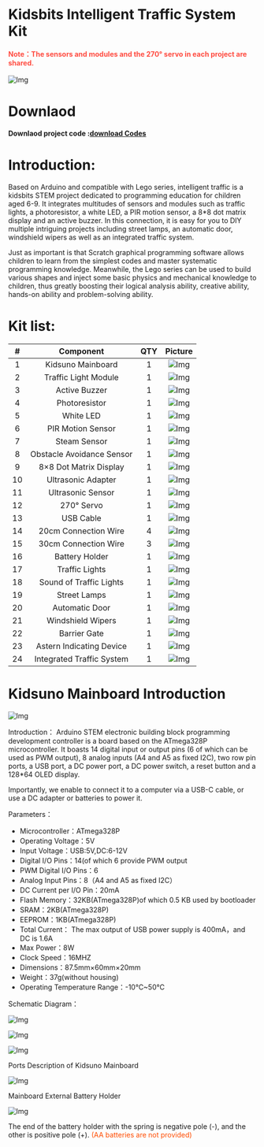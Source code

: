 # Kidsbits Intelligent Traffic System Kit 

<span style="color: rgb(255, 76, 65);">**Note：The sensors and modules and the 270° servo in each project are shared.**</span>
<br>
<br>
![Img](./media/img-20230718101931.jpg)

# Downlaod 

**Downlaod project code :[download Codes](Code.zip)**


# Introduction:

Based on Arduino and compatible with Lego series, intelligent traffic is a kidsbits STEM project dedicated to programming education for children aged 6-9. It integrates multitudes of sensors and modules such as traffic lights, a photoresistor, a white LED, a PIR motion sensor, a 8*8 dot matrix display and an active buzzer. In this connection, it is easy for you to DIY multiple intriguing projects including street lamps, an automatic door, windshield wipers as well as an integrated traffic system.

Just as important is that Scratch graphical programming software allows children to learn from the simplest codes and master systematic programming knowledge. Meanwhile, the Lego series can be used to build various shapes and inject some basic physics and mechanical knowledge to children, thus greatly boosting their logical analysis ability, creative ability, hands-on ability and problem-solving ability.


# Kit list:
| # | Component | QTY | Picture |
| :--: | :--: | :--: |:--: |
| 1 | Kidsuno Mainboard | 1 | ![Img](./media/KidsunoMainboard.png) |
| 2 | Traffic Light Module | 1 | ![Img](./media/TrafficLightModule.png) |
| 3 | Active Buzzer | 1|![Img](./media/ActiveBuzzer.png) |
| 4 | Photoresistor |1 | ![Img](./media/Photoresistor.png) |
| 5 | White LED | 1 | ![Img](./media/WhiteLED.png) |
| 6 | PIR Motion Sensor | 1 |![Img](./media/PIRMotionSensor.png) |
| 7 | Steam Sensor | 1 |![Img](./media/SteamSensor.png) |
| 8 | Obstacle Avoidance Sensor | 1 |![Img](./media/ObstacleAvoidanceSensor.png) |
| 9 | 8×8 Dot Matrix Display | 1 |![Img](./media/88DotMatrixDisplay.png) |
| 10 | Ultrasonic Adapter | 1 |![Img](./media/UltrasonicAdapter.png) |
| 11 | Ultrasonic Sensor | 1 |![Img](./media/UltrasonicSensor.png) |
| 12 | 270° Servo | 1 |![Img](./media/270Servo.png) |
| 13 | USB Cable | 1 |![Img](./media/USBCable.png) |
| 14 | 20cm Connection Wire | 4 |![Img](./media/20cmWire.png) |
| 15 | 30cm Connection Wire | 3 | ![Img](./media/30cmWire.png) |
| 16 | Battery Holder | 1 |![Img](./media/BatteryHolder.png) |
| 17 | Traffic Lights | 1 |![Img](./media/TrafficLights.png) |
| 18 | Sound of Traffic Lights | 1 | ![Img](./media/Sound.png) |
| 19 | Street Lamps | 1 | ![Img](./media/StreetLamps.png) |
| 20 | Automatic Door | 1 |![Img](./media/AutomaticDoor.png) |
| 21 | Windshield Wipers | 1 | ![Img](./media/WindshieldWipers.png) |
| 22 | Barrier Gate | 1 |![Img](./media/BarrierGate.png) |
| 23 | Astern Indicating Device | 1 |![Img](./media/AsternIndicatingDevice.png) |
| 24 | Integrated Traffic System | 1 |![Img](./media/IntegratedTrafficSystem.png) |


# Kidsuno Mainboard Introduction

![Img](/media/Mainboard1.png)

 Introduction：
Arduino STEM electronic building block programming development controller is a board based on the ATmega328P microcontroller. It boasts 14 digital input or output pins (6 of which can be used as PWM output), 8 analog inputs (A4 and A5 as fixed I2C), two row pin ports, a USB port, a DC power port, a DC power switch, a reset button and a 128*64 OLED display.

Importantly, we enable to connect it to a computer via a USB-C cable, or use a DC adapter or batteries to power it.

 Parameters：
- Microcontroller：ATmega328P
- Operating Voltage：5V
- Input Voltage：USB:5V,DC:6-12V
- Digital I/O Pins：14(of which 6 provide PWM output
- PWM Digital I/O Pins：6
- Analog Input Pins：8（A4 and A5 as fixed I2C）
- DC Current per I/O Pin：20mA
- Flash Memory：32KB(ATmega328P)of which 0.5 KB used by bootloader
- SRAM：2KB(ATmega328P)
- EEPROM：1KB(ATmega328P)
- Total Current： The max output of USB power supply is 400mA，and DC is 1.6A
- Max Power：8W
- Clock Speed：16MHZ
- Dimensions：87.5mm×60mm×20mm
- Weight：37g(without housing)
- Operating Temperature Range：-10℃~50℃ 

 Schematic Diagram：

![Img](/media/11.png)

![Img](/media/22.png)

![Img](/media/33.png)

 Ports Description of Kidsuno Mainboard

![Img](./media/PortsDescription.png)

 Mainboard External Battery Holder

![Img](./media/Mainboardexternalbatteryholder.png)

The end of the battery holder with the spring is negative pole (-), and the other is positive pole (+). <span style="color: rgb(255, 76, 0);">(AA batteries are not provided)</span>



